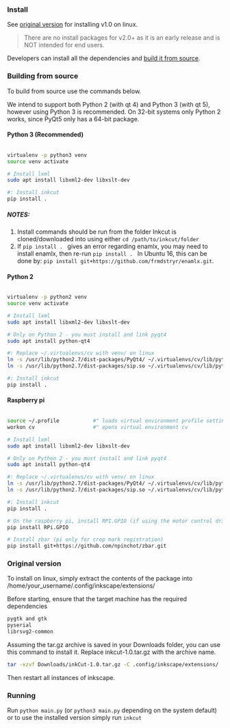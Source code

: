 ### Install

See [original version](#original-version) for installing v1.0 on linux.

> There are no install packages for v2.0+ as it is an early release and is NOT
intended for end users. 

Developers can install all the dependencies and [build it from source](#building-from-source).

### Building from source

To build from source use the commands below.

We intend to support both Python 2 (with qt 4) and Python 3 (with qt 5), however using Python 3 is recommended. On 32-bit systems only Python 2 works, since PyQt5 only has a 64-bit package.

#### Python 3 (Recommended)

```bash

virtualenv -p python3 venv
source venv activate

# Install lxml
sudo apt install libxml2-dev libxslt-dev

#: Install inkcut
pip install .

```
##### NOTES:
1. Install commands should be run from the folder Inkcut is cloned/downloaded into using either `cd /path/to/inkcut/folder`
2. If `pip install . ` gives an error regarding enamlx, you may need to install enamlx, then re-run `pip install . `
In Ubuntu 16, this can be done by: `pip install git+https://github.com/frmdstryr/enamlx.git`.

#### Python 2

```bash

virtualenv -p python2 venv
source venv activate

# Install lxml
sudo apt install libxml2-dev libxslt-dev

# Only on Python 2 - you must install and link pyqt4
sudo apt install python-qt4

#: Replace ~/.virtualenvs/cv with venv/ on linux
ln -s /usr/lib/python2.7/dist-packages/PyQt4/ ~/.virtualenvs/cv/lib/python2.7/site-packages/
ln -s /usr/lib/python2.7/dist-packages/sip.so ~/.virtualenvs/cv/lib/python2.7/site-packages/

#: Install inkcut
pip install .

```


#### Raspberry pi

```bash

source ~/.profile           #" loads virtual environment profile settings
workon cv                   #" opens virtual environment cv

# Install lxml
sudo apt install libxml2-dev libxslt-dev

# Only on Python 2 - you must install and link pyqt4
sudo apt install python-qt4

#: Replace ~/.virtualenvs/cv with venv/ on linux
ln -s /usr/lib/python2.7/dist-packages/PyQt4/ ~/.virtualenvs/cv/lib/python2.7/site-packages/
ln -s /usr/lib/python2.7/dist-packages/sip.so ~/.virtualenvs/cv/lib/python2.7/site-packages/

#: Install inkcut
pip install .

# On the raspberry pi, install RPI.GPIO (if using the motor control driver)
pip install RPi.GPIO

# Install zbar (pi only for crop mark registration)
pip install git+https://github.com/npinchot/zbar.git

```

### Original version

To install on linux, simply extract the contents of the package into /home/your_username/.config/inkscape/extensions/

Before starting, ensure that the target machine has the required dependencies

```bash
pygtk and gtk
pyserial
librsvg2-common
```


Assuming the tar.gz archive is saved in your Downloads folder, you can use this command to install it. Replace inkcut-1.0.tar.gz with the archive name.

 ```bash
tar -xzvf Downloads/inkCut-1.0.tar.gz -C .config/inkscape/extensions/
```

Then restart all instances of inkscape.



### Running

Run `python main.py` (or `python3 main.py` depending on the system default) or to use the installed version simply run `inkcut`


